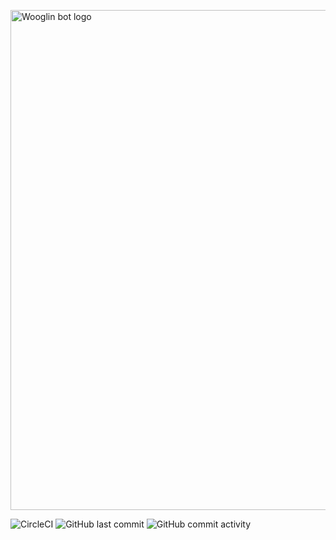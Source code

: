 <p>
  <img src="https://i.imgur.com/YR94laL.jpg" alt="Wooglin bot logo" width="800"></img>
</p>

![CircleCI](https://img.shields.io/circleci/build/github/WooglinAlphaZeta/wooglin-bot/main?style=for-the-badge)
<img alt="GitHub last commit" src="https://img.shields.io/github/last-commit/WooglinAlphaZeta/wooglin-bot?color=%20%23ff751a&style=for-the-badge">
<img alt="GitHub commit activity" src="https://img.shields.io/github/commit-activity/m/WooglinAlphaZeta/wooglin-bot?style=for-the-badge">
